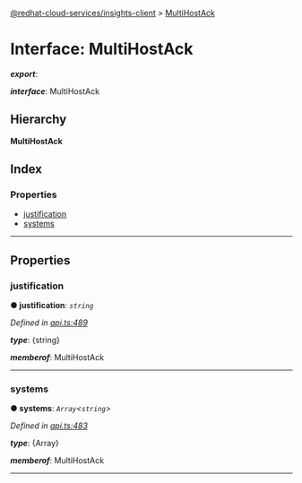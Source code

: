 [@redhat-cloud-services/insights-client](../README.md) > [MultiHostAck](../interfaces/multihostack.md)

# Interface: MultiHostAck

*__export__*: 

*__interface__*: MultiHostAck

## Hierarchy

**MultiHostAck**

## Index

### Properties

* [justification](multihostack.md#justification)
* [systems](multihostack.md#systems)

---

## Properties

<a id="justification"></a>

###  justification

**● justification**: *`string`*

*Defined in [api.ts:489](https://github.com/RedHatInsights/javascript-clients/blob/master/packages/insights/api.ts#L489)*

*__type__*: {string}

*__memberof__*: MultiHostAck

___
<a id="systems"></a>

###  systems

**● systems**: *`Array`<`string`>*

*Defined in [api.ts:483](https://github.com/RedHatInsights/javascript-clients/blob/master/packages/insights/api.ts#L483)*

*__type__*: {Array}

*__memberof__*: MultiHostAck

___


